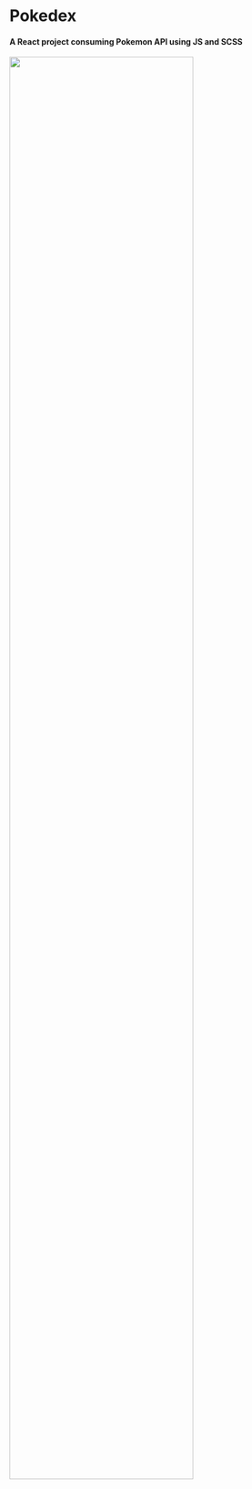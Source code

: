 # Pokedex
#### A React project consuming Pokemon API using JS and SCSS
<img width="80%" src="https://github.com/carolineanjos/pokedex/assets/91220488/f168e2bb-9907-46ba-a5bb-9bfc0367c87e" />
